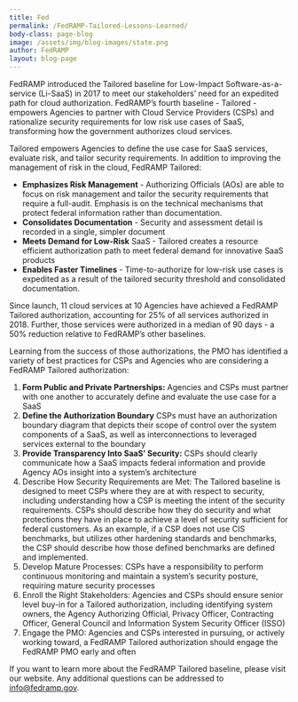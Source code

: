 ```yaml
---
title: Fed
permalink: /FedRAMP-Tailored-Lessons-Learned/
body-class: page-blog
image: /assets/img/blog-images/state.png
author: FedRAMP
layout: blog-page
---
```

FedRAMP introduced the Tailored baseline for Low-Impact Software-as-a-service (Li-SaaS) in 2017 to meet our stakeholders’ need for an expedited path for cloud authorization. FedRAMP’s fourth baseline - Tailored - empowers Agencies to partner with Cloud Service Providers (CSPs) and rationalize security requirements for low risk use cases of SaaS, transforming how the government authorizes cloud services.

Tailored empowers Agencies to define the use case for SaaS services, evaluate risk, and tailor security requirements. In addition to improving the management of risk in the cloud, FedRAMP Tailored: 

* **Emphasizes Risk Management** - Authorizing Officials (AOs) are able to focus on risk management and tailor the security requirements that require a full-audit. Emphasis is on the technical mechanisms that protect federal information rather than documentation. 
* **Consolidates Documentation** - Security and assessment detail is recorded in a single, simpler document
* **Meets Demand for Low-Risk** SaaS - Tailored creates a resource efficient authorization path to meet federal demand for innovative SaaS products 
* **Enables Faster Timelines** - Time-to-authorize for low-risk use cases is expedited as a result of the tailored security threshold and consolidated documentation. 

Since launch, 11 cloud services at 10 Agencies have achieved a FedRAMP Tailored authorization, accounting for 25% of all services authorized in 2018. Further, those services were authorized in a median of 90 days - a 50% reduction relative to FedRAMP’s other baselines. 

Learning from the success of those authorizations, the PMO has identified a variety of best practices for CSPs and Agencies who are considering a FedRAMP Tailored authorization:

1) **Form Public and Private Partnerships:** Agencies and CSPs must partner with one another to accurately define and evaluate the use case for a SaaS 
2) **Define the Authorization Boundary** CSPs must have an authorization boundary diagram that depicts their scope of control over the system components of a SaaS, as well as interconnections to leveraged services external to the boundary
3) **Provide Transparency Into SaaS’ Security:** CSPs should clearly communicate how a SaaS impacts federal information and provide Agency AOs insight into a system’s architecture
4) Describe How Security Requirements are Met: The Tailored baseline is designed to meet CSPs where they are at with respect to security, including understanding how a CSP is meeting the intent of the security requirements. CSPs should describe how they do security and what protections they have in place to achieve a level of security sufficient for federal customers. As an example,  if a CSP does not use CIS benchmarks, but utilizes other hardening standards and  benchmarks, the CSP should describe how those defined benchmarks are defined and implemented. 
5) Develop Mature Processes: CSPs have a responsibility to perform continuous monitoring and maintain a system’s security posture, requiring mature security processes
6) Enroll the Right Stakeholders: Agencies and CSPs should ensure senior level buy-in for a Tailored authorization, including identifying system owners, the Agency Authorizing Official, Privacy Officer, Contracting Officer, General Council and Information System Security Officer (ISSO)
7) Engage the PMO: Agencies and CSPs interested in pursuing, or actively working toward, a FedRAMP Tailored authorization should engage the FedRAMP PMO early and often

If you want to learn more about the FedRAMP Tailored baseline, please visit our website. Any additional questions can be addressed to info@fedramp.gov. 
